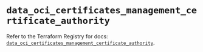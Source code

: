 # `data_oci_certificates_management_certificate_authority`

Refer to the Terraform Registry for docs: [`data_oci_certificates_management_certificate_authority`](https://registry.terraform.io/providers/hashicorp/oci/7.19.0/docs/data-sources/certificates_management_certificate_authority).
